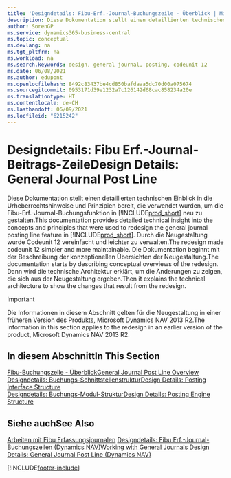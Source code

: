 ```yaml
---
title: 'Designdetails: Fibu-Erf.-Journal-Buchungszeile - Überblick | Microsoft Docs'
description: Diese Dokumentation stellt einen detaillierten technischen Einblick in die Urheberrechtshinweise und Prinzipien bereit, die verwendet werden, um die Finanzbuchhaltungs-Buchungsfunktion in Business Central neu zu gestalten.
author: SorenGP
ms.service: dynamics365-business-central
ms.topic: conceptual
ms.devlang: na
ms.tgt_pltfrm: na
ms.workload: na
ms.search.keywords: design, general journal, posting, codeunit 12
ms.date: 06/08/2021
ms.author: edupont
ms.openlocfilehash: 8492c83437be4cd850bafdaaa5dc70d00a075674
ms.sourcegitcommit: 0953171d39e1232a7c126142d68cac858234a20e
ms.translationtype: HT
ms.contentlocale: de-CH
ms.lasthandoff: 06/09/2021
ms.locfileid: "6215242"
---
```

# <a name="design-details-general-journal-post-line"></a><span data-ttu-id="45e92-103">Designdetails: Fibu Erf.-Journal-Beitrags-Zeile</span><span class="sxs-lookup"><span data-stu-id="45e92-103">Design Details: General Journal Post Line</span></span>

<span data-ttu-id="45e92-104">Diese Dokumentation stellt einen detaillierten technischen Einblick in die Urheberrechtshinweise und Prinzipien bereit, die verwendet wurden, um die Fibu-Erf.-Journal-Buchungsfunktion in [!INCLUDE[prod_short](includes/prod_short.md)] neu zu gestalten.</span><span class="sxs-lookup"><span data-stu-id="45e92-104">This documentation provides detailed technical insight into the concepts and principles that were used to redesign the general journal posting line feature in [!INCLUDE[prod_short](includes/prod_short.md)].</span></span> <span data-ttu-id="45e92-105">Durch die Neugestaltung wurde Codeunit 12 vereinfacht und leichter zu verwalten.</span><span class="sxs-lookup"><span data-stu-id="45e92-105">The redesign made codeunit 12 simpler and more maintainable.</span></span> <span data-ttu-id="45e92-106">Die Dokumentation beginnt mit der Beschreibung der konzeptionellen Übersichten der Neugestaltung.</span><span class="sxs-lookup"><span data-stu-id="45e92-106">The documentation starts by describing conceptual overviews of the redesign.</span></span> <span data-ttu-id="45e92-107">Dann wird die technische Architektur erklärt, um die Änderungen zu zeigen, die sich aus der Neugestaltung ergeben.</span><span class="sxs-lookup"><span data-stu-id="45e92-107">Then it explains the technical architecture to show the changes that result from the redesign.</span></span>  

> [!IMPORTANT]
> <span data-ttu-id="45e92-108">Die Informationen in diesem Abschnitt gelten für die Neugestaltung in einer früheren Version des Produkts, Microsoft Dynamics NAV 2013 R2.</span><span class="sxs-lookup"><span data-stu-id="45e92-108">The information in this section applies to the redesign in an earlier version of the product, Microsoft Dynamics NAV 2013 R2.</span></span>

## <a name="in-this-section"></a><span data-ttu-id="45e92-109">In diesem Abschnitt</span><span class="sxs-lookup"><span data-stu-id="45e92-109">In This Section</span></span>

[<span data-ttu-id="45e92-110">Fibu-Buchungszeile - Überblick</span><span class="sxs-lookup"><span data-stu-id="45e92-110">General Journal Post Line Overview</span></span>](design-details-general-journal-post-line-overview.md)  
[<span data-ttu-id="45e92-111">Designdetails: Buchungs-Schnittstellenstruktur</span><span class="sxs-lookup"><span data-stu-id="45e92-111">Design Details: Posting Interface Structure</span></span>](design-details-posting-interface-structure.md)  
[<span data-ttu-id="45e92-112">Designdetails: Buchungs-Modul-Struktur</span><span class="sxs-lookup"><span data-stu-id="45e92-112">Design Details: Posting Engine Structure</span></span>](design-details-posting-engine-structure.md)  

## <a name="see-also"></a><span data-ttu-id="45e92-113">Siehe auch</span><span class="sxs-lookup"><span data-stu-id="45e92-113">See Also</span></span>

<span data-ttu-id="45e92-114">[Arbeiten mit Fibu Erfassungsjournalen](ui-work-general-journals.md)
[Designdetails: Fibu Erf.-Journal-Buchungszeilen (Dynamics NAV)](/dynamics-nav-app/design-details-general-journal-post-line)</span><span class="sxs-lookup"><span data-stu-id="45e92-114">[Working with General Journals](ui-work-general-journals.md)
[Design Details: General Journal Post Line (Dynamics NAV)](/dynamics-nav-app/design-details-general-journal-post-line)</span></span>  

[!INCLUDE[footer-include](includes/footer-banner.md)]